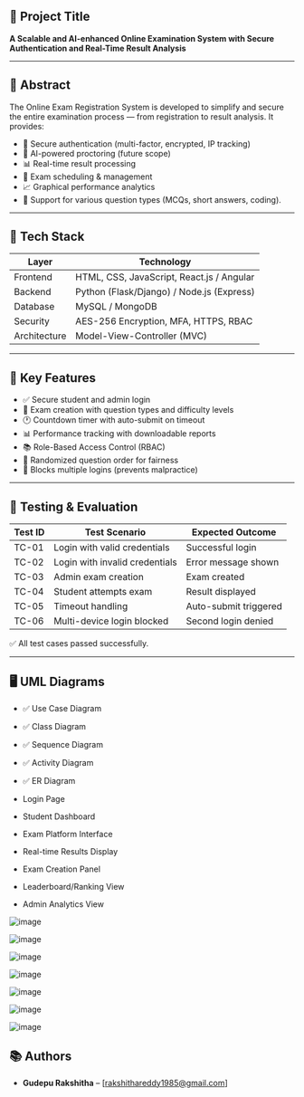 
## 📌 Project Title

**A Scalable and AI-enhanced Online Examination System with Secure Authentication and Real-Time Result Analysis**

---

## 📖 Abstract

The Online Exam Registration System is developed to simplify and secure the entire examination process — from registration to result analysis. It provides:

- 🔐 Secure authentication (multi-factor, encrypted, IP tracking)
- 🧠 AI-powered proctoring (future scope)
- 📊 Real-time result processing
- 📅 Exam scheduling & management
- 📈 Graphical performance analytics
- 📄 Support for various question types (MCQs, short answers, coding).

---

## 🔧 Tech Stack

| Layer         | Technology                   |
|--------------|------------------------------|
| Frontend      | HTML, CSS, JavaScript, React.js / Angular |
| Backend       | Python (Flask/Django) / Node.js (Express) |
| Database      | MySQL / MongoDB              |
| Security      | AES-256 Encryption, MFA, HTTPS, RBAC |
| Architecture  | Model-View-Controller (MVC)  |

---

## 🎯 Key Features

- ✅ Secure student and admin login
- 📝 Exam creation with question types and difficulty levels
- 🕐 Countdown timer with auto-submit on timeout
- 📊 Performance tracking with downloadable reports
- 📚 Role-Based Access Control (RBAC)
- 🔁 Randomized question order for fairness
- 🚫 Blocks multiple logins (prevents malpractice)

---

## 🧪 Testing & Evaluation

| Test ID | Test Scenario                    | Expected Outcome        |
|--------|----------------------------------|--------------------------|
| TC-01  | Login with valid credentials     | Successful login         |
| TC-02  | Login with invalid credentials   | Error message shown      |
| TC-03  | Admin exam creation              | Exam created             |
| TC-04  | Student attempts exam            | Result displayed         |
| TC-05  | Timeout handling                 | Auto-submit triggered    |
| TC-06  | Multi-device login blocked       | Second login denied      |

✅ All test cases passed successfully.

---

## 🖥️ UML Diagrams

- ✅ Use Case Diagram
- ✅ Class Diagram
- ✅ Sequence Diagram
- ✅ Activity Diagram
- ✅ ER Diagram



- Login Page  
- Student Dashboard  
- Exam Platform Interface  
- Real-time Results Display  
- Exam Creation Panel  
- Leaderboard/Ranking View  
- Admin Analytics View

![image](https://github.com/user-attachments/assets/7bca1e13-ea23-4bfd-8bab-f52f01a4feeb)

![image](https://github.com/user-attachments/assets/10374465-3ec3-4143-af67-524d5ed311a0)

![image](https://github.com/user-attachments/assets/52c64f98-7e48-4306-b3a5-4c3c639aba9a)

![image](https://github.com/user-attachments/assets/fb3b32b2-a5b1-4219-8350-35bdb515ab55)

![image](https://github.com/user-attachments/assets/49cbe6ee-332e-421d-9151-304bce35698e)


![image](https://github.com/user-attachments/assets/d4590b5b-6a54-476c-83bb-3e73fcb6377a)

![image](https://github.com/user-attachments/assets/9ce2a542-25d9-4560-9bda-fb14e459eb06)



## 📚 Authors

- **Gudepu Rakshitha** – [rakshithareddy1985@gmail.com] 






